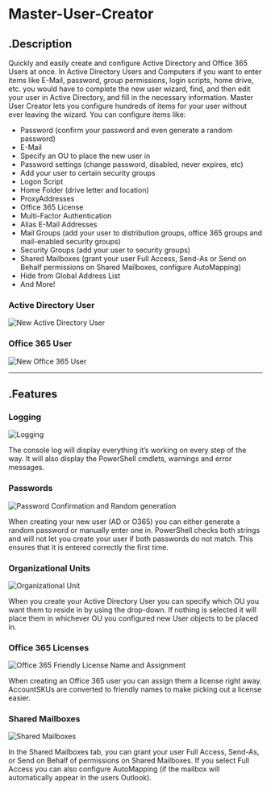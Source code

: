 # Master-User-Creator

## .Description
Quickly and easily create and configure Active Directory and Office 365 Users at once. In Active Directory Users and Computers if you want to enter items like E-Mail, password, group permissions, login scripts, home drive, etc. you would have to complete the new user wizard, find, and then edit your user in Active Directory, and fill in the necessary information. Master User Creator lets you configure hundreds of items for your user without ever leaving the wizard. You can configure items like:
- Password (confirm your password and even generate a random password)
- E-Mail
- Specify an OU to place the new user in
- Password settings (change password, disabled, never expires, etc)
- Add your user to certain security groups
- Logon Script
- Home Folder (drive letter and location)
- ProxyAddresses
- Office 365 License
- Multi-Factor Authentication
- Alias E-Mail Addresses
- Mail Groups (add your user to distribution groups, office 365 groups and mail-enabled security groups)
- Security Groups (add your user to security groups)
- Shared Mailboxes (grant your user Full Access, Send-As or Send on Behalf permissions on Shared Mailboxes, configure AutoMapping)
- Hide from Global Address List
- And More!

### Active Directory User
![New Active Directory User](http://thelazyadministrator.com/wp-content/uploads/2018/07/Webp.net-gifmaker-2.gif)

### Office 365 User

![New Office 365 User](http://thelazyadministrator.com/wp-content/uploads/2018/07/Webp.net-gifmaker-3.gif)


___

## .Features

### Logging

![Logging](http://thelazyadministrator.com/wp-content/uploads/2018/07/ezgif.com-video-to-gif-2.gif)

The console log will display everything it’s working on every step of the way. It will also display the PowerShell cmdlets, warnings and error messages.

### Passwords

![Password Confirmation and Random generation](http://thelazyadministrator.com/wp-content/uploads/2018/07/ezgif.com-video-to-gif-1.gif)

When creating your new user (AD or O365) you can either generate a random password or manually enter one in. PowerShell checks both strings and will not let you create your user if both passwords do not match. This ensures that it is entered correctly the first time.

### Organizational Units

![Organizational Unit](http://thelazyadministrator.com/wp-content/uploads/2018/07/OU-Place.png)

When you create your Active Directory User you can specify which OU you want them to reside in by using the drop-down. If nothing is selected it will place them in whichever OU you configured new User objects to be placed in.

### Office 365 Licenses

![Office 365 Friendly License Name and Assignment](http://thelazyadministrator.com/wp-content/uploads/2018/07/O365-License.png)

When creating an Office 365 user you can assign them a license right away. AccountSKUs are converted to friendly names to make picking out a license easier.

### Shared Mailboxes

![Shared Mailboxes](http://thelazyadministrator.com/wp-content/uploads/2018/07/o365-shared-mailboxes.png)

In the Shared Mailboxes tab, you can grant your user Full Access, Send-As, or Send on Behalf of permissions on Shared Mailboxes. If you select Full Access you can also configure AutoMapping (if the mailbox will automatically appear in the users Outlook).
